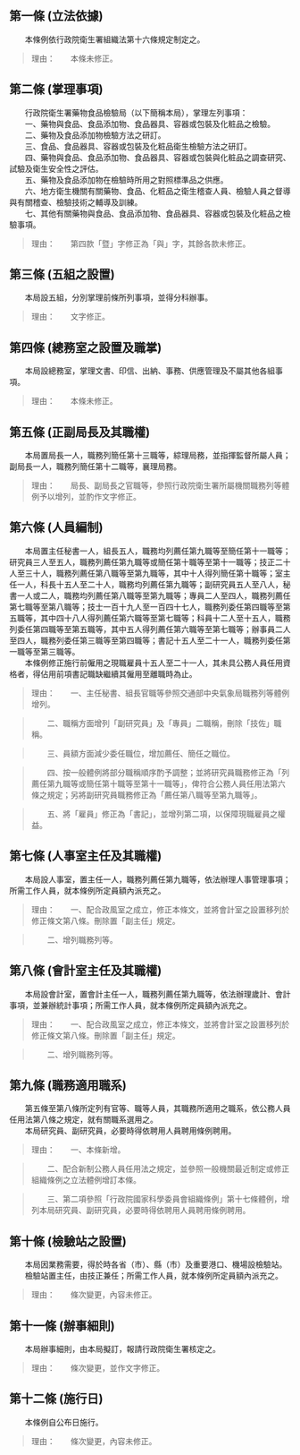 第一條 (立法依據)
-----------------
　　本條例依行政院衛生署組織法第十六條規定制定之。  
> 理由：　　本條未修正。



第二條 (掌理事項)
-----------------
　　行政院衛生署藥物食品檢驗局（以下簡稱本局），掌理左列事項：  
　　一、藥物與食品、食品添加物、食品器具、容器或包裝及化粧品之檢驗。  
　　二、藥物及食品添加物檢驗方法之研訂。  
　　三、食品、食品器具、容器或包裝及化粧品衛生檢驗方法之研訂。  
　　四、藥物與食品、食品添加物、食品器具、容器或包裝與化粧品之調查研究、試驗及衛生安全性之評估。  
　　五、藥物及食品添加物在檢驗時所用之對照標準品之供應。  
　　六、地方衛生機關有關藥物、食品、化粧品之衛生稽查人員、檢驗人員之督導與有關稽查、檢驗技術之輔導及訓練。  
　　七、其他有關藥物與食品、食品添加物、食品器具、容器或包裝及化粧品之檢驗事項。  
> 理由：　　第四款「暨」字修正為「與」字，其餘各款未修正。



第三條 (五組之設置)
-------------------
　　本局設五組，分別掌理前條所列事項，並得分科辦事。  
> 理由：　　文字修正。



第四條 (總務室之設置及職掌)
---------------------------
　　本局設總務室，掌理文書、印信、出納、事務、供應管理及不屬其他各組事項。  
> 理由：　　本條未修正。



第五條 (正副局長及其職權)
-------------------------
　　本局置局長一人，職務列簡任第十三職等，綜理局務，並指揮監督所屬人員；副局長一人，職務列簡任第十二職等，襄理局務。  
> 理由：　　局長、副局長之官職等，參照行政院衛生署所屬機關職務列等體例予以增列，並酌作文字修正。



第六條 (人員編制)
-----------------
　　本局置主任秘書一人，組長五人，職務均列薦任第九職等至簡任第十一職等；研究員三人至五人，職務列薦任第九職等或簡任第十職等至第十一職等；技正二十人至三十人，職務列薦任第八職等至第九職等，其中十人得列簡任第十職等；室主任一人，科長十五人至二十人，職務均列薦任第九職等；副研究員五人至八人，秘書一人或二人，職務均列薦任第八職等至第九職等；專員二人至四人，職務列薦任第七職等至第八職等；技士一百十九人至一百四十七人，職務列委任第四職等至第五職等，其中四十八人得列薦任第六職等至第七職等；科員十二人至十五人，職務列委任第四職等至第五職等，其中五人得列薦任第六職等至第七職等；辦事員二人至四人，職務列委任第三職等至第四職等；書記十五人至二十一人，職務列委任第一職等至第三職等。  
　　本條例修正施行前僱用之現職雇員十五人至二十一人，其未具公務人員任用資格者，得佔用前項書記職缺繼續其僱用至離職時為止。  
> 理由：　　一、主任秘書、組長官職等參照交通部中央氣象局職務列等體例增列。

> 　　二、職稱方面增列「副研究員」及「專員」二職稱，刪除「技佐」職稱。

> 　　三、員額方面減少委任職位，增加薦任、簡任之職位。

> 　　四、按一般體例將部分職稱順序酌予調整；並將研究員職務修正為「列薦任第九職等或簡任第十職等至第十一職等」，俾符合公務人員任用法第六條之規定；另將副研究員職務修正為「薦任第八職等至第九職等」。

> 　　五、將「雇員」修正為「書記」，並增列第二項，以保障現職雇員之權益。



第七條 (人事室主任及其職權)
---------------------------
　　本局設人事室，置主任一人，職務列薦任第九職等，依法辦理人事管理事項；所需工作人員，就本條例所定員額內派充之。  
> 理由：　　一、配合政風室之成立，修正本條文，並將會計室之設置移列於修正條文第八條。刪除置「副主任」規定。

> 　　二、增列職務列等。



第八條 (會計室主任及其職權)
---------------------------
　　本局設會計室，置會計主任一人，職務列薦任第九職等，依法辦理歲計、會計事項，並兼辦統計事項；所需工作人員，就本條例所定員額內派充之。  
> 理由：　　一、配合政風室之成立，修正本條文，並將會計室之設置移列於修正條文第八條。刪除置「副主任」規定。

> 　　二、增列職務列等。



第九條 (職務適用職系)
---------------------
　　第五條至第八條所定列有官等、職等人員，其職務所適用之職系，依公務人員任用法第八條之規定，就有關職系選用之。  
　　本局研究員、副研究員，必要時得依聘用人員聘用條例聘用。  
> 理由：　　一、本條新增。

> 　　二、配合新制公務人員任用法之規定，並參照一般機關最近制定或修正組織條例之立法體例增訂本條。

> 　　三、第二項參照「行政院國家科學委員會組織條例」第十七條體例，增列本局研究員、副研究員，必要時得依聘用人員聘用條例聘用。



第十條 (檢驗站之設置)
---------------------
　　本局因業務需要，得於時各省（市）、縣（市）及重要港口、機場設檢驗站。  
　　檢驗站置主任，由技正兼任；所需工作人員，就本條例所定員額內派充之。  
> 理由：　　條次變更，內容未修正。



第十一條 (辦事細則)
-------------------
　　本局辦事細則，由本局擬訂，報請行政院衛生署核定之。  
> 理由：　　條次變更，並作文字修正。



第十二條 (施行日)
-----------------
　　本條例自公布日施行。  
> 理由：　　條次變更，內容未修正。